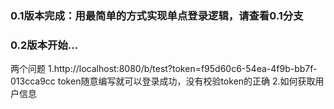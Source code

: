 ### 0.1版本完成：用最简单的方式实现单点登录逻辑，请查看0.1分支
### 0.2版本开始...


两个问题
1.http://localhost:8080/b/test?token=f95d60c6-54ea-4f9b-bb7f-013cca9cc
token随意编写就可以登录成功，没有校验token的正确
2.如何获取用户信息